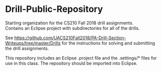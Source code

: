# Drill-Public-Repository
Starting organization for the CS210 Fall 2018 drill assignments.  
Contains an Eclipse project with subdirectories for all of the drills.

See https://github.com/UACS210Fall2018/PA-Drill-Section-Writeups/tree/master/Drills
for the instructions for solving and submitting the drill assignments.

This repository includes an Eclipse .project file and the .settings/*
files for use in this class.  The repository should be imported into
Eclipse.

